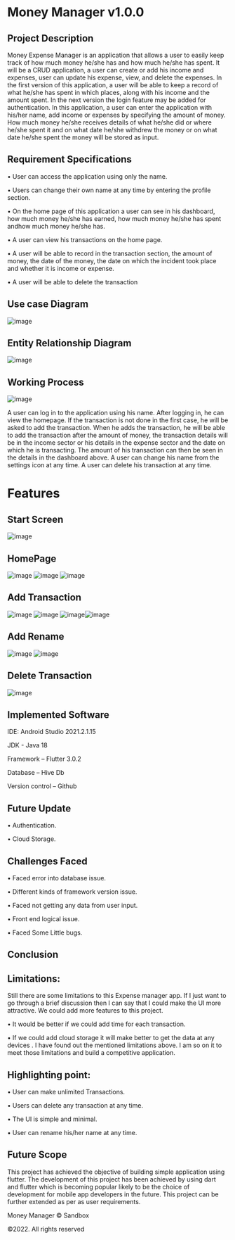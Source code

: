 # Money Manager v1.0.0
 ## Project Description

Money Expense Manager is an application that allows a user to easily keep track of how much money he/she has and how much he/she has spent. It will be a CRUD application, a user can create or add his income and expenses, user can update his expense, view, and delete the expenses. In the first version of this application, a user will be able to keep a record of what he/she has spent in which places, along with his income and the amount spent. In the next version the login feature may be added for authentication.
In this application, a user can enter the application with his/her name, add income or expenses by specifying the amount of money. How much money he/she receives details of what he/she did or where he/she spent it and on what date he/she withdrew the money or on what date he/she spent the money will be stored as input.

## Requirement Specifications
•	User can access the application using only the name.

•	Users can change their own name at any time by entering the profile section.

•	On the home page of this application a user can see in his dashboard, how much money he/she has earned, how much money he/she has spent andhow much money he/she has.

•	A user can view his transactions on the home page.

•	A user will be able to record in the transaction section, the amount of money, the date of the money, the date on which the incident took place and whether it is     income or expense.

•	A user will be able to delete the transaction

## Use case Diagram 

 ![image](https://user-images.githubusercontent.com/63856744/175324568-343bf369-6b61-40d4-b06e-be2ad5c09c23.png)

      

## Entity Relationship Diagram 

 
![image](https://user-images.githubusercontent.com/63856744/175324601-aed6797e-0d60-4214-b5e4-c8dd93bc7207.png)


## Working Process
![image](https://user-images.githubusercontent.com/63856744/175324677-d78293bb-b6b9-4b33-be71-561b895c57af.png)

A user can log in to the application using his name. After logging in, he can view the homepage. If the transaction is not done in the first case, he will be asked to add the transaction. When he adds the transaction, he will be able to add the transaction after the amount of money, the transaction details will be in the income sector or his details in the expense sector and the date on which he is transacting. The amount of his transaction can then be seen in the details in the dashboard above. A user can change his name from the settings icon at any time. A user can delete his transaction at any time.

# Features 

## Start Screen
![image](https://user-images.githubusercontent.com/63856744/175022361-172239a3-f2d9-47f0-ae57-740c5d79ce1e.png)

                                                                                
## HomePage 
![image](https://user-images.githubusercontent.com/63856744/175022792-2c40ee3c-d16b-4247-b543-263ecb375b1b.png) ![image](https://user-images.githubusercontent.com/63856744/175022817-b5e45dcd-2220-4e15-b550-7ae608c5bc31.png) ![image](https://user-images.githubusercontent.com/63856744/175022834-3bd6d689-4334-463f-b9f5-3de6c2c1336a.png)

## Add Transaction
![image](https://user-images.githubusercontent.com/63856744/175022983-60083501-2f0d-45f4-bdce-dcf72356aa67.png) ![image](https://user-images.githubusercontent.com/63856744/175022997-9b92beae-3ce2-4eb7-b0ca-52965112c55a.png) ![image](https://user-images.githubusercontent.com/63856744/175023017-40d1a729-913c-4032-9d7e-49c453762427.png)![image](https://user-images.githubusercontent.com/63856744/175023031-a441324f-7b8d-4ce6-98d2-c8c2df32cae1.png)

##   Add Rename 


![image](https://user-images.githubusercontent.com/63856744/175023289-a7930e3f-3b21-483a-8024-8f636a3ede03.png) ![image](https://user-images.githubusercontent.com/63856744/175023311-1dbabfba-d9a9-493d-8750-0c3deb1959c3.png)

## Delete Transaction
![image](https://user-images.githubusercontent.com/63856744/175323786-bc40b90d-31d4-4adc-91d9-c7cc95c48361.png)


  
## Implemented Software

   IDE: Android Studio 2021.2.1.15
   
   JDK - Java 18
   
   Framework – Flutter 3.0.2 
   
   Database – Hive Db
   
   Version control – Github
   



## Future Update 

•	Authentication.

•	Cloud Storage.



## Challenges Faced 

•	Faced error into database issue.

•	Different kinds of framework version issue.

•	Faced not getting any data from user input.

•	Front end logical issue.

•	Faced Some Little bugs.



## Conclusion 

## Limitations:
Still there are some limitations to this Expense manager app. If I just want to go through a brief discussion then I can say that I could make the UI more attractive. We could add more features to this project.

•	It would be better if we could add time for each transaction.

•	If we could add cloud storage it will make better to get the data at any devices
.
I have found out the mentioned limitations above. I am so on it to meet those limitations and build a competitive application.


## Highlighting point:

•	User can make unlimited Transactions.

•	Users can delete any transaction at any time.

•	The UI is simple and minimal.

•	User can rename his/her name at any time.

## Future Scope

This project has achieved the objective of building simple application using flutter. The development of this project has been achieved by using dart and flutter which is becoming popular likely to be the choice of development for mobile app developers in the future. This project can be further extended as per as user requirements.









Money Manager © Sandbox 

©2022. All rights reserved




                  

                               
